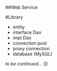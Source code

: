 ##Web Service

#Library

+ entity
+ interface Dao
+ impl Dao
+ connection pool
+ proxy connection
+ database (MySQL)

_to be continued..._  :blush: